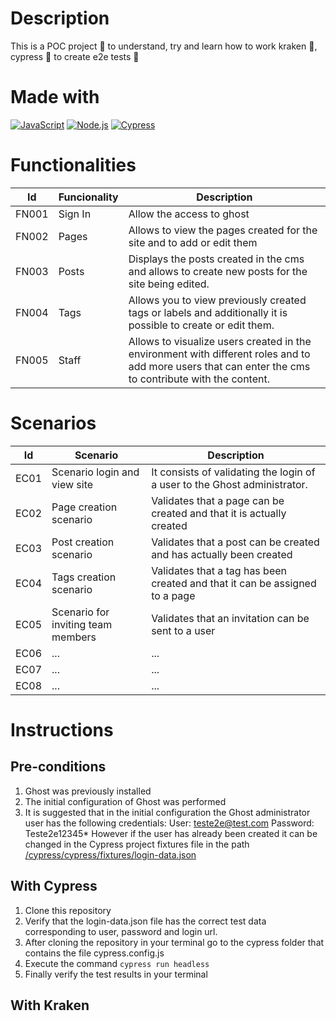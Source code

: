 # Description
This is a POC project 🧪 to understand, try and learn how to work kraken 🐙, cypress 🤖 to create e2e tests 🧪

# Made with
[![JavaScript](https://img.shields.io/badge/javascript-ead547?style=for-the-badge&logo=javascript&logoColor=white&labelColor=000000)]()
[![Node.js](https://img.shields.io/badge/node.js-76c339?style=for-the-badge&logo=node.js&logoColor=white&labelColor=000000)]()
[![Cypress](https://img.shields.io/badge/Cypress-027780?style=for-the-badge&logo=cypress&logoColor=white&labelColor=000000)]()


# Functionalities
|Id|Funcionality|Description|
|--|--|--|
|FN001|Sign In|Allow the access to ghost|
|FN002|Pages|Allows to view the pages created for the site and to add or edit them|
|FN003|Posts|Displays the posts created in the cms and allows to create new posts for the site being edited.|
|FN004|Tags|Allows you to view previously created tags or labels and additionally it is possible to create or edit them.|
|FN005|Staff|Allows to visualize users created in the environment with different roles and to add more users that can enter the cms to contribute with the content.|

# Scenarios
|Id|Scenario|Description|
|--|--|--|
|EC01|Scenario login and view site|It consists of validating the login of a user to the Ghost administrator.|
|EC02|Page creation scenario|Validates that a page can be created and that it is actually created|
|EC03|Post creation scenario|Validates that a post can be created and has actually been created|
|EC04|Tags creation scenario|Validates that a tag has been created and that it can be assigned to a page|
|EC05|Scenario for inviting team members|Validates that an invitation can be sent to a user|
|EC06|...|...|
|EC07|...|...|
|EC08|...|...|

# Instructions
## Pre-conditions
1. Ghost was previously installed
2. The initial configuration of Ghost was performed
3. It is suggested that in the initial configuration the Ghost administrator user has the following credentials: 
User: teste2e@test.com 
Password: Teste2e12345*
However if the user has already been created it can be changed in the Cypress project fixtures file in the path [/cypress/cypress/fixtures/login-data.json](https://github.com/zearkiatos/tests-e2e-poc/blob/develop/cypress/cypress/fixtures/login-data.json)


## With Cypress
1. Clone this repository
2. Verify that the login-data.json file has the correct test data corresponding to user, password and login url.
3. After cloning the repository in your terminal go to the cypress folder that contains the file cypress.config.js 
4. Execute the command `cypress run headless`
5. Finally verify the test results in your terminal




## With Kraken
